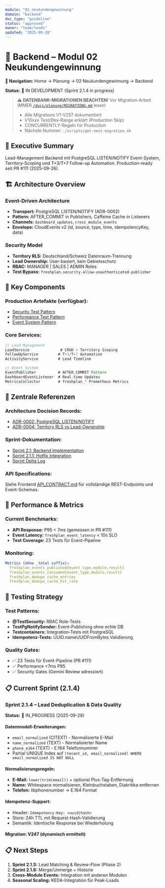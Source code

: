 ```yaml
---
module: "02_neukundengewinnung"
domain: "backend"
doc_type: "guideline"
status: "approved"
owner: "team/leads"
updated: "2025-09-28"
---
```


# 🔧 Backend – Modul 02 Neukundengewinnung

**📍 Navigation:** Home → Planung → 02 Neukundengewinnung → Backend

**Status:** 🔧 IN DEVELOPMENT (Sprint 2.1.4 in progress)

> **⚠️ DATENBANK-MIGRATIONEN BEACHTEN!**
> Vor Migration-Arbeit IMMER [`/docs/planung/MIGRATIONS.md`](../../../MIGRATIONS.md) lesen!
> - Alle Migrations V1-V257 dokumentiert
> - V10xxx Test/Dev-Range erklärt (Production Skip)
> - CONCURRENTLY-Regeln für Production
> - Nächste Nummer: `./scripts/get-next-migration.sh`

## 🎯 Executive Summary

Lead-Management Backend mit PostgreSQL LISTEN/NOTIFY Event-System, Territory-Scoping und T+3/T+7 Follow-up Automation. Production-ready seit PR #111 (2025-09-26).

## 🏗️ Architecture Overview

### **Event-Driven Architecture**
- **Transport:** PostgreSQL LISTEN/NOTIFY (ADR-0002)
- **Pattern:** AFTER_COMMIT in Publishers, Caffeine Cache in Listeners
- **Channels:** `dashboard_updates`, `cross_module_events`
- **Envelope:** CloudEvents v2 (id, source, type, time, idempotencyKey, data)

### **Security Model**
- **Territory RLS:** Deutschland/Schweiz Datenraum-Trennung
- **Lead Ownership:** User-basiert, kein Gebietsschutz
- **RBAC:** MANAGER | SALES | ADMIN Roles
- **Test Bypass:** `freshplan.security.allow-unauthenticated-publisher`

## 📁 Key Components

### **Production Artefakte (verfügbar):**
- [Security Test Pattern](../artefakte/SECURITY_TEST_PATTERN.md)
- [Performance Test Pattern](../artefakte/PERFORMANCE_TEST_PATTERN.md)
- [Event System Pattern](../artefakte/EVENT_SYSTEM_PATTERN.md)

### **Core Services:**
```java
// Lead Management
LeadService              # CRUD + Territory Scoping
FollowUpService         # T+3/T+7 Automation
ActivityService         # Lead Timeline

// Event System
EventPublisher          # AFTER_COMMIT Pattern
DashboardEventListener  # Real-time Updates
MetricsCollector        # freshplan_* Prometheus Metrics
```

## 🔗 **Zentrale Referenzen**

### **Architecture Decision Records:**
- [ADR-0002: PostgreSQL LISTEN/NOTIFY](../../../adr/ADR-0002-listen-notify-over-eventbus.md)
- [ADR-0004: Territory RLS vs Lead-Ownership](../../../adr/ADR-0004-territory-rls-vs-lead-ownership.md)

### **Sprint-Dokumentation:**
- [Sprint 2.1: Backend Implementation](../../../TRIGGER_SPRINT_2_1.md)
- [Sprint 2.1.1: Hotfix Integration](../../../TRIGGER_SPRINT_2_1_1.md)
- [Sprint Delta Log](../../../SPRINT_2_1_1_DELTA_LOG.md)

### **API Specifications:**
Siehe Frontend [API_CONTRACT.md](../frontend/analyse/API_CONTRACT.md) für vollständige REST-Endpoints und Event-Schemas.

## 🚀 **Performance & Metrics**

### **Current Benchmarks:**
- **API Response:** P95 < 7ms (gemessen in PR #111)
- **Event Latency:** `freshplan_event_latency` < 10s SLO
- **Test Coverage:** 23 Tests für Event-Pipeline

### **Monitoring:**
```yaml
Metrics (ohne _total suffix):
  freshplan_events_published{event_type,module,result}
  freshplan_events_consumed{event_type,module,result}
  freshplan_dedupe_cache_entries
  freshplan_dedupe_cache_hit_rate
```

## 🧪 **Testing Strategy**

### **Test Patterns:**
- **@TestSecurity:** RBAC Role-Tests
- **TestPgNotifySender:** Event-Publishing ohne echte DB
- **Testcontainers:** Integration-Tests mit PostgreSQL
- **Idempotenz-Tests:** UUID.nameUUIDFromBytes Validierung

### **Quality Gates:**
- ✅ 23 Tests für Event-Pipeline (PR #111)
- ✅ Performance <7ms P95
- ✅ Security Gates (Gemini Review adressiert)

## 📋 **Current Sprint (2.1.4)**

### **Sprint 2.1.4 – Lead Deduplication & Data Quality**
**Status:** 🔧 IN_PROGRESS (2025-09-28)

#### **Datenmodell-Erweiterungen:**
- `email_normalized` (CITEXT) - Normalisierte E-Mail
- `name_normalized` (TEXT) - Normalisierter Name
- `phone_e164` (TEXT) - E.164 Telefonnummer
- Partial UNIQUE Index auf `(tenant_id, email_normalized) WHERE email_normalized IS NOT NULL`

#### **Normalisierungsregeln:**
- **E-Mail:** `lower(trim(email))` + optional Plus-Tag-Entfernung
- **Name:** Whitespace normalisieren, Kleinbuchstaben, Diakritika entfernen
- **Telefon:** libphonenumber → E.164 Format

#### **Idempotenz-Support:**
- Header: `Idempotency-Key: <uuid|hash>`
- Store: 24h TTL mit Request-Hash-Validierung
- Semantik: Identische Response bei Wiederholung

#### **Migration:** V247 (dynamisch ermittelt)

## 📋 **Next Steps**

1. **Sprint 2.1.5:** Lead Matching & Review-Flow (Phase 2)
2. **Sprint 2.1.6:** Merge/Unmerge + Historie
3. **Cross-Module Events:** Integration mit anderen Modulen
4. **Seasonal Scaling:** KEDA-Integration für Peak-Loads